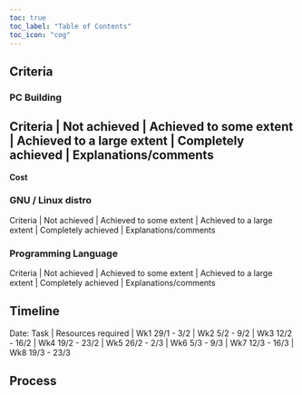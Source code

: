 ```yaml
---
toc: true
toc_label: "Table of Contents"
toc_icon: "cog"
---
```


## Criteria

### PC Building

Criteria | Not achieved | Achieved to some extent | Achieved to a large extent | Completely achieved | Explanations/comments
---
**Cost**


### GNU / Linux distro

Criteria | Not achieved | Achieved to some extent | Achieved to a large extent | Completely achieved | Explanations/comments

### Programming Language 

Criteria | Not achieved | Achieved to some extent | Achieved to a large extent | Completely achieved | Explanations/comments

## Timeline

Date: Task | Resources required | Wk1 29/1 - 3/2 | Wk2 5/2 - 9/2 | Wk3 12/2 - 16/2 | Wk4 19/2 - 23/2 | Wk5 26/2 - 2/3 | Wk6 5/3 - 9/3 | Wk7 12/3 - 16/3 | Wk8 19/3 - 23/3



## Process

